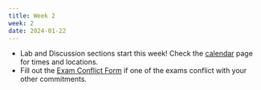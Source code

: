 ```yaml
---
title: Week 2
week: 2
date: 2024-01-22
---
```


- Lab and Discussion sections start this week! Check the [calendar](calendar) page for times and locations. 
- Fill out the [Exam Conflict Form](https://edstem.org/us/courses/42657/discussion/3361044) if one of the exams conflict with your other commitments.